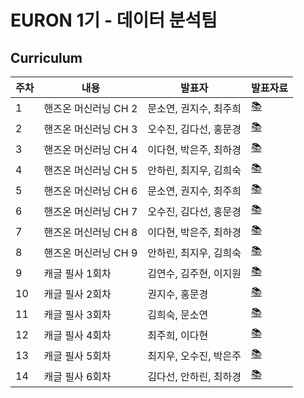 # EURON 1기 - 데이터 분석팀



## Curriculum
|주차|내용|발표자|발표자료|
|------|---|---|---|
|1|핸즈온 머신러닝 CH 2|문소연, 권지수, 최주희|[📚](https://github.com/Ewha-Euron/Euron-DA-2021/blob/master/Week_1%20%EB%B0%9C%ED%91%9C%20%EC%9E%90%EB%A3%8C.pdf)|
|2|핸즈온 머신러닝 CH 3|오수진, 김다선, 홍문경|[📚](https://github.com/Ewha-Euron/Euron-DA-2021/blob/master/Week_2%20%EB%B0%9C%ED%91%9C%20%EC%9E%90%EB%A3%8C.pdf)|
|3|핸즈온 머신러닝 CH 4|이다현, 박은주, 최하경|[📚](https://github.com/Ewha-Euron/Euron-DA-2021/blob/master/Week_3%20%EB%B0%9C%ED%91%9C%20%EC%9E%90%EB%A3%8C.pdf)|
|4|핸즈온 머신러닝 CH 5|안하린, 최지우, 김희숙|[📚](https://github.com/Ewha-Euron/Euron-DA-2021/blob/master/Week_4%20%EB%B0%9C%ED%91%9C%20%EC%9E%90%EB%A3%8C.pdf)|
|5|핸즈온 머신러닝 CH 6|문소연, 권지수, 최주희|[📚]()|
|6|핸즈온 머신러닝 CH 7|오수진, 김다선, 홍문경|[📚]()|
|7|핸즈온 머신러닝 CH 8|이다현, 박은주, 최하경|[📚]()|
|8|핸즈온 머신러닝 CH 9|안하린, 최지우, 김희숙|[📚]()|
|9|캐글 필사 1회차|김연수, 김주현, 이지원|[📚]()|
|10|캐글 필사 2회차|권지수, 홍문경|[📚]()|
|11|캐글 필사 3회차|김희숙, 문소연|[📚]()|
|12|캐글 필사 4회차|최주희, 이다현|[📚]()|
|13|캐글 필사 5회차|최지우, 오수진, 박은주|[📚]()|
|14|캐글 필사 6회차|김다선, 안하린, 최하경|[📚]()|



